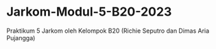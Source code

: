 # Jarkom-Modul-5-B20-2023
Praktikum 5 Jarkom oleh Kelompok B20 (Richie Seputro dan Dimas Aria Pujangga)
